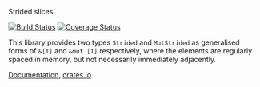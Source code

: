Strided slices.

[![Build Status](https://travis-ci.org/huonw/strided-rs.png)](https://travis-ci.org/huonw/strided-rs) [![Coverage Status](https://coveralls.io/repos/huonw/strided-rs/badge.svg?branch=master)](https://coveralls.io/r/huonw/strided-rs?branch=master)

This library provides two types `Strided` and `MutStrided` as
generalised forms of `&[T]` and `&mut [T]` respectively, where the
elements are regularly spaced in memory, but not necessarily
immediately adjacently.

[Documentation](http://huonw.github.io/strided-rs/strided), [crates.io](https://crates.io/crates/strided)
